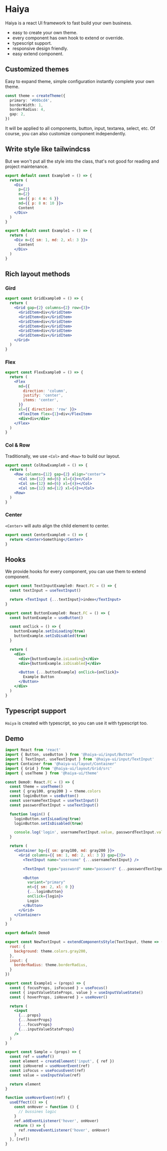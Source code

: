 # Haiya

Haiya is a react UI framework to fast build your own business.

- easy to create your own theme.
- every component has own hook to extend or override.
- typescript support.
- responsive design friendly.
- easy extend component.

## Customized themes

Easy to expand theme, simple configuration instantly complete your own theme.

```ts
const theme = createTheme({
  primary: '#00bcd4',
  borderWidth: 1,
  borderRadius: 4,
  gap: 2,
})
```

It will be applied to all components, button, input, textarea, select, etc. Of course, you can also customize component independently.

## Write style like tailwindcss

But we won't put all the style into the class, that's not good for reading and project maintenance.

```jsx
export default const Example0 = () => {
  return (
    <Div
      p={2}
      m={2}
      sm={{ p: 4 m: 6 }}
      md={{ p: 8 m: 10 }}>
      Content
    </Div>
  )
}
```

```jsx
export default const Example1 = () => {
  return (
    <Div m={{ sm: 1, md: 2, xl: 3 }}>
      Content
    </Div>
  )
}
```

## Rich layout methods

### Gird

```jsx
export const GridExample0 = () => {
  return (
    <Grid gap={2} columns={2} row={3}>
      <GridItem>div</GridItem>
      <GridItem>div</GridItem>
      <GridItem>div</GridItem>
      <GridItem>div</GridItem>
      <GridItem>div</GridItem>
      <GridItem>div</GridItem>
    </Grid>
  )
}
```

### Flex

```jsx
export const FlexExample0 = () => {
  return (
    <Flex
      md={{
        direction: 'column',
        justify: 'center',
        items: 'center',
      }}
      xl={{ direction: 'row' }}>
      <FlexItem flex={1}>div</FlexItem>
      <div>div</div>
    </Flex>
  )
}
```

### Col & Row

Traditionally, we use `<Col>` and `<Row>` to build our layout.

```jsx
export const ColRowExample0 = () => {
  return (
    <Row columns={12} gap={2} align="center">
      <Col sm={12} md={6} xl={4}></Col>
      <Col sm={12} md={6} xl={4}></Col>
      <Col sm={12} md={12} xl={4}></Col>
    <Row>
  )
}
```

### Center

`<Center>` will auto align the child element to center.

```jsx
export const CenterExample0 = () => {
  return <Center>Something</Center>
}
```

## Hooks

We provide hooks for every component, you can use them to extend component.

```jsx
export const TextInputExample0: React.FC = () => {
  const textInput = useTextInput()

  return <TextInput {...textInput}>index</TextInput>
}
```

```jsx
export const ButtonExample0: React.FC = () => {
  const buttonExample = useButton()

  const onClick = () => {
    buttonExample.setIsLoading(true)
    buttonExample.setIsDisabled(true)
  }

  return (
    <div>
      <div>{buttonExample.isLoading}</div>
      <div>{buttonExample.isDisabled}</div>

      <Button {...buttonExample} onClick={onClick}>
        Example Button
      </Button>
    </div>
  )
}
```

## Typescript support

`Haiya` is created with typescript, so you can use it with typescript too.

## Demo

```jsx
import React from 'react'
import { Button, useButton } from '@haiya-ui/input/Button'
import { TextInput, useTextInput } from '@haiya-ui/input/TextInput'
import Container from '@haiya-ui/layout/Container'
import { Grid } from '@haiya-ui/layout/Grid/src'
import { useTheme } from '@haiya-ui/theme'

const Demo0: React.FC = () => {
  const theme = useTheme()
  const { gray100, gray200 } = theme.colors
  const loginButton = useButton()
  const usernameTextInput = useTextInput()
  const passwordTextInput = useTextInput()

  function login() {
    loginButton.setIsLoading(true)
    loginButton.setIsDisabled(true)

    console.log('login', usernameTextInput.value, passwordTextInput.value)
  }

  return (
    <Container bg={{ sm: gray100, md: gray200 }}>
      <Grid columns={{ sm: 1, md: 2, xl: 3 }} gap={3}>
        <TextInput name="username" {...usernameTextInput} />

        <TextInput type="password" name="password" {...passwordTextInput} />

        <Button
          variant="primary"
          mt={{ sm: 2, xl: 0 }}
          {...loginButton}
          onClick={login}>
          Login
        </Button>
      </Grid>
    </Container>
  )
}

export default Demo0
```

```jsx
export const NewTextInput = extendComponentsStyle(TextInput, theme => ({
  root: {
    background: theme.colors.gray200,
  },
  input: {
    borderRadius: theme.borderRadius,
  }
})
```

```jsx
export const Example1 = (props) => {
  const { focusProps, isFocused } = useFocus()
  const { inputValueStateProps, value } = useInputValueState()
  const { hoverProps, isHovered } = useHover()

  return (
    <input
      {...props}
      {...hoverProps}
      {...focusProps}
      {...inputValueStateProps}
    />
  )
}
```

```jsx
export const Sample = (props) => {
  const ref = useRef()
  const element = createElement('input', { ref })
  const isHovered = useHoverEvent(ref)
  const isFocus = useFocusEvent(ref)
  const value = useInputValue(ref)

  return element
}

function useHoverEvent(ref) {
  useEffect(() => {
    const onHover = function () {
      // bussines logic
    }
    ref.addEventListener('hover', onHover)
    return () => {
      ref.removeEventListener('hover', onHover)
    }
  }, [ref])
}
```
